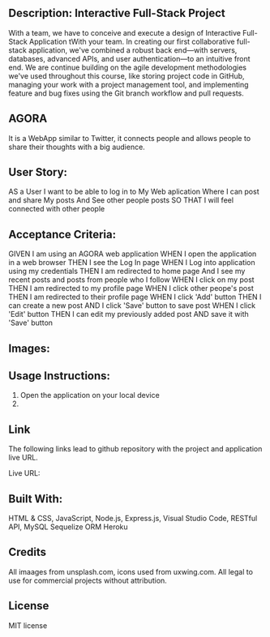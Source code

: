 
## Description: Interactive Full-Stack Project
With a team, we have to conceive and execute a design of Interactive Full-Stack Application tWith your team. In creating our first collaborative full-stack application, we've combined a robust back end—with servers, databases, advanced APIs, and user authentication—to an intuitive front end. We are continue building on the agile development methodologies we've used throughout this course, like storing project code in GitHub, managing your work with a project management tool, and implementing feature and bug fixes using the Git branch workflow and pull requests.

## AGORA
It is a WebApp similar to Twitter, it connects people and allows people to share their thoughts with a big audience.

## User Story:
AS a User I want to be able to log in to My Web aplication
Where I can post and share My posts
And See other people posts
SO THAT I will feel connected with other people

## Acceptance Criteria:
GIVEN I am using an AGORA web application
WHEN I open the application in a web browser
THEN I see the Log In page
WHEN I Log into application using my credentials
THEN I am redirected to home page
And I see my recent posts and posts from people who I follow
WHEN I click on my post
THEN I am redirected to my profile page
WHEN I click other peope's post
THEN I am redirected to their profile page
WHEN I click 'Add' button
THEN I can create a new post
AND I click 'Save' button to save post
WHEN I click 'Edit' button
THEN I can edit my previously added post 
AND save it with 'Save' button

## Images:



## Usage Instructions:
1. Open the application on your local device
2. 


## Link 

The following links lead to github repository with the project and application live URL.



Live URL: 


## Built With:
HTML & CSS, 
JavaScript, 
Node.js, 
Express.js, 
Visual Studio Code, 
RESTful API, 
MySQL
Sequelize ORM
Heroku 


## Credits
All imaages from unsplash.com, icons used from uxwing.com. All legal to use for commercial projects without attribution.

## License
MIT license 

